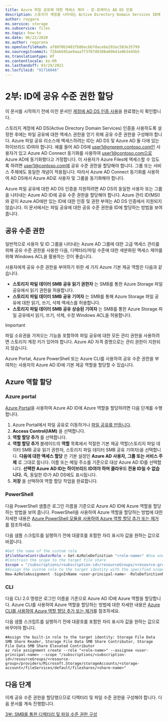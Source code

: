 ```yaml
---
title: Azure 파일 공유에 대한 액세스 제어 - 온-프레미스 AD DS 인증
description: 스토리지 계정을 나타내는 Active Directory Domain Services ID에 사용 권한을 할당하는 방법을 알아봅니다. 이렇게 하면 ID 기반 인증을 사용하여 액세스를 제어할 수 있습니다.
author: roygara
ms.service: storage
ms.subservice: files
ms.topic: how-to
ms.date: 06/22/2020
ms.author: rogarana
ms.openlocfilehash: af88f0b3403fb80acbb7dacebe293ac583e35799
ms.sourcegitcommit: f28ebb95ae9aaaff3f87d8388a09b41e0b3445b5
ms.translationtype: HT
ms.contentlocale: ko-KR
ms.lasthandoff: 03/29/2021
ms.locfileid: "91716046"
---
```

# <a name="part-two-assign-share-level-permissions-to-an-identity"></a>2부: ID에 공유 수준 권한 할당

이 문서를 시작하기 전에 이전 문서인 [계정에 AD DS 인증 사용](storage-files-identity-ad-ds-enable.md)을 완료했는지 확인합니다.

스토리지 계정에 AD DS(Active Directory Domain Services) 인증을 사용하도록 설정한 후에는 파일 공유에 대한 액세스 권한을 얻기 위해 공유 수준 권한을 구성해야 합니다. Azure 파일 공유 리소스에 액세스하려는 ID는 AD DS 및 Azure AD 둘 다에 있는 하이브리드 ID여야 합니다. 예를 들어 AD DS에 user1@onprem.contoso.com인 사용자가 있고 Azure AD Connect 동기화를 사용하여 user1@contoso.com으로 Azure AD에 동기화했다고 가정합니다. 이 사용자가 Azure Files에 액세스할 수 있도록 하려면 user1@contoso.com에 공유 수준 권한을 할당해야 합니다. 그룹 또는 서비스 주체에도 동일한 개념이 적용됩니다. 따라서 Azure AD Connect 동기화를 사용하여 AD DS에서 Azure AD로 사용자 및 그룹을 동기화해야 합니다. 

Azure 파일 공유에 대한 AD DS 인증을 지원하려면 AD DS의 동일한 사용자 또는 그룹을 나타내는 Azure AD ID에 공유 수준 권한을 할당해야 합니다. Azure 관리 ID(MSI)와 같이 Azure AD에만 있는 ID에 대한 인증 및 권한 부여는 AD DS 인증에서 지원되지 않습니다. 이 문서에서는 파일 공유에 대한 공유 수준 권한을 ID에 할당하는 방법을 보여 줍니다.


## <a name="share-level-permissions"></a>공유 수준 권한

일반적으로 사용자 및 ID 그룹을 나타내는 Azure AD 그룹에 대한 고급 액세스 관리를 위해 공유 수준 권한을 사용한 다음, 디렉터리/파일 수준에 대한 세분화된 액세스 제어를 위해 Windows ACL을 활용하는 것이 좋습니다. 

사용자에게 공유 수준 권한을 부여하기 위한 세 가지 Azure 기본 제공 역할은 다음과 같습니다.

- **스토리지 파일 데이터 SMB 공유 읽기 권한자** 는 SMB를 통한 Azure Storage 파일 공유에서 읽기 권한을 허용합니다.
- **스토리지 파일 데이터 SMB 공유 기여자** 는 SMB를 통해 Azure Storage 파일 공유에 대한 읽기, 쓰기, 삭제 액세스를 허용합니다.
- **스토리지 파일 데이터 SMB 공유 상승된 기여자** 는 SMB를 통한 Azure Storage 파일 공유에서 읽기, 쓰기, 삭제, 수정 Windows ACL을 허용합니다.

> [!IMPORTANT]
> 파일 소유권을 가져오는 기능을 포함하여 파일 공유에 대한 모든 관리 권한을 사용하려면 스토리지 계정 키가 있어야 합니다. Azure AD 자격 증명으로는 관리 권한이 지원되지 않습니다.

Azure Portal, Azure PowerShell 또는 Azure CLI를 사용하여 공유 수준 권한을 부여하는 사용자의 Azure AD ID에 기본 제공 역할을 할당할 수 있습니다.

## <a name="assign-an-azure-role"></a>Azure 역할 할당

### <a name="azure-portal"></a>Azure portal

[Azure Portal](https://portal.azure.com)을 사용하여 Azure AD ID에 Azure 역할을 할당하려면 다음 단계를 수행합니다.

1. Azure Portal에서 파일 공유로 이동하거나 [파일 공유를 만듭니다](storage-how-to-create-file-share.md).
1. **Access Control(IAM)** 을 선택합니다.
1. **역할 할당 추가** 를 선택합니다.
1. **역할 할당 추가** 블레이드의 **역할** 목록에서 적절한 기본 제공 역할(스토리지 파일 데이터 SMB 공유 읽기 권한자, 스토리지 파일 데이터 SMB 공유 기여자)을 선택합니다. **다음에 대한 액세스 할당** 은 기본 설정인 **Azure AD 사용자, 그룹 또는 서비스 주체** 로 그대로 둡니다. 이름 또는 메일 주소를 기준으로 대상 Azure AD ID를 선택합니다. **선택한 Azure AD ID는 하이브리드 ID여야 하며 클라우드 전용 ID일 수 없습니다.** 즉, 동일한 ID가 AD DS에도 표시됩니다.
1. **저장** 을 선택하여 역할 할당 작업을 완료합니다.

### <a name="powershell"></a>PowerShell

다음 PowerShell 샘플은 로그인 이름을 기준으로 Azure AD ID에 Azure 역할을 할당하는 방법을 보여 줍니다. PowerShell을 사용하여 Azure 역할을 할당하는 방법에 대한 자세한 내용은 [Azure PowerShell 모듈을 사용하여 Azure 역할 할당 추가 또는 제거](../../role-based-access-control/role-assignments-powershell.md)를 참조하세요.

다음 샘플 스크립트를 실행하기 전에 대괄호를 포함한 자리 표시자 값을 원하는 값으로 바꿉니다.

```powershell
#Get the name of the custom role
$FileShareContributorRole = Get-AzRoleDefinition "<role-name>" #Use one of the built-in roles: Storage File Data SMB Share Reader, Storage File Data SMB Share Contributor, Storage File Data SMB Share Elevated Contributor
#Constrain the scope to the target file share
$scope = "/subscriptions/<subscription-id>/resourceGroups/<resource-group>/providers/Microsoft.Storage/storageAccounts/<storage-account>/fileServices/default/fileshares/<share-name>"
#Assign the custom role to the target identity with the specified scope.
New-AzRoleAssignment -SignInName <user-principal-name> -RoleDefinitionName $FileShareContributorRole.Name -Scope $scope
```

### <a name="cli"></a>CLI
  
다음 CLI 2.0 명령은 로그인 이름을 기준으로 Azure AD ID에 Azure 역할을 할당합니다. Azure CLI를 사용하여 Azure 역할을 할당하는 방법에 대한 자세한 내용은 [Azure CLI를 사용하여 Azure 역할 할당 추가 또는 제거](../../role-based-access-control/role-assignments-cli.md)를 참조하세요. 

다음 샘플 스크립트를 실행하기 전에 대괄호를 포함한 자리 표시자 값을 원하는 값으로 바꾸어야 합니다.

```azurecli-interactive
#Assign the built-in role to the target identity: Storage File Data SMB Share Reader, Storage File Data SMB Share Contributor, Storage File Data SMB Share Elevated Contributor
az role assignment create --role "<role-name>" --assignee <user-principal-name> --scope "/subscriptions/<subscription-id>/resourceGroups/<resource-group>/providers/Microsoft.Storage/storageAccounts/<storage-account>/fileServices/default/fileshares/<share-name>"
```

## <a name="next-steps"></a>다음 단계

이제 공유 수준 권한을 할당했으므로 디렉터리 및 파일 수준 권한을 구성해야 합니다. 다음 문서를 계속 진행합니다.

[3부: SMB를 통한 디렉터리 및 파일 수준 권한 구성](storage-files-identity-ad-ds-configure-permissions.md)
